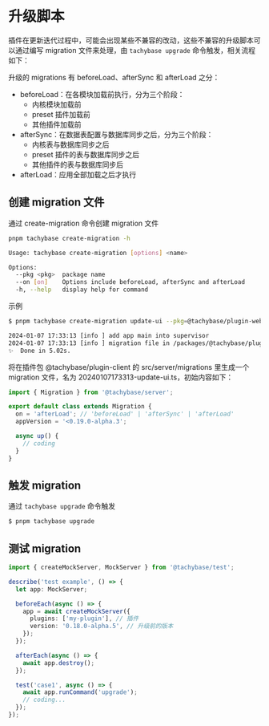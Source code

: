 # 升级脚本

插件在更新迭代过程中，可能会出现某些不兼容的改动，这些不兼容的升级脚本可以通过编写 migration 文件来处理，由 `tachybase upgrade` 命令触发，相关流程如下：

升级的 migrations 有 beforeLoad、afterSync 和 afterLoad 之分：

- beforeLoad：在各模块加载前执行，分为三个阶段：
  - 内核模块加载前
  - preset 插件加载前
  - 其他插件加载前
- afterSync：在数据表配置与数据库同步之后，分为三个阶段：
  - 内核表与数据库同步之后
  - preset 插件的表与数据库同步之后
  - 其他插件的表与数据库同步后
- afterLoad：应用全部加载之后才执行

## 创建 migration 文件

通过 create-migration 命令创建 migration 文件

```bash
pnpm tachybase create-migration -h

Usage: tachybase create-migration [options] <name>

Options:
  --pkg <pkg>  package name
  --on [on]    Options include beforeLoad, afterSync and afterLoad
  -h, --help   display help for command
```

示例

```bash
$ pnpm tachybase create-migration update-ui --pkg=@tachybase/plugin-web

2024-01-07 17:33:13 [info ] add app main into supervisor     
2024-01-07 17:33:13 [info ] migration file in /packages/@tachybase/plugin-web/src/server/migrations/20240107173313-update-ui.ts
✨  Done in 5.02s.
```

将在插件包 @tachybase/plugin-client 的 src/server/migrations 里生成一个 migration 文件，名为 20240107173313-update-ui.ts，初始内容如下：

```ts
import { Migration } from '@tachybase/server';

export default class extends Migration {
  on = 'afterLoad'; // 'beforeLoad' | 'afterSync' | 'afterLoad'
  appVersion = '<0.19.0-alpha.3';

  async up() {
    // coding
  }
}
```

## 触发 migration

通过 `tachybase upgrade` 命令触发

```bash
$ pnpm tachybase upgrade
```

## 测试 migration

```ts
import { createMockServer, MockServer } from '@tachybase/test';

describe('test example', () => {
  let app: MockServer;

  beforeEach(async () => {
    app = await createMockServer({
      plugins: ['my-plugin'], // 插件
      version: '0.18.0-alpha.5', // 升级前的版本
    });
  });

  afterEach(async () => {
    await app.destroy();
  });

  test('case1', async () => {
    await app.runCommand('upgrade');
    // coding...
  });
});
```